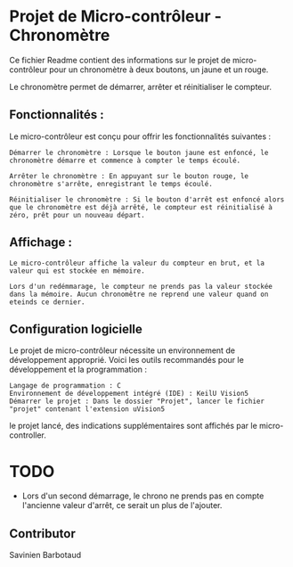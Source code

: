 # Projet de Micro-contrôleur - Chronomètre

Ce fichier Readme contient des informations sur le projet de micro-contrôleur pour un chronomètre à deux boutons, un jaune et un rouge. 

Le chronomètre permet de démarrer, arrêter et réinitialiser le compteur.

## Fonctionnalités :

Le micro-contrôleur est conçu pour offrir les fonctionnalités suivantes :

```
Démarrer le chronomètre : Lorsque le bouton jaune est enfoncé, le chronomètre démarre et commence à compter le temps écoulé.
```
```
Arrêter le chronomètre : En appuyant sur le bouton rouge, le chronomètre s'arrête, enregistrant le temps écoulé.
```
```
Réinitialiser le chronomètre : Si le bouton d'arrêt est enfoncé alors que le chronomètre est déjà arrêté, le compteur est réinitialisé à zéro, prêt pour un nouveau départ.
```

## Affichage :

```
Le micro-contrôleur affiche la valeur du compteur en brut, et la valeur qui est stockée en mémoire.
```
```
Lors d'un redémmarage, le compteur ne prends pas la valeur stockée dans la mémoire. Aucun chronomêtre ne reprend une valeur quand on eteinds ce dernier.
```
## Configuration logicielle

Le projet de micro-contrôleur nécessite un environnement de développement approprié. Voici les outils recommandés pour le développement et la programmation :

    Langage de programmation : C
    Environnement de développement intégré (IDE) : KeilU Vision5
    Démarrer le projet : Dans le dossier "Projet", lancer le fichier "projet" contenant l'extension uVision5


le projet lancé, des indications supplémentaires sont affichés par le micro-controller.

# TODO

 - Lors d'un second démarrage, le chrono ne prends pas en compte l'ancienne valeur d'arrêt, ce serait un plus de l'ajouter.

## Contributor

Savinien Barbotaud
